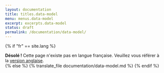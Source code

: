 ```yaml
---
layout: documentation
title: titles.data-model
menu: menus.data-model
excerpt: excerpts.data-model
status: draft
permalink: /documentation/data-model/
---
```

{% if "fr" == site.lang %}
  <div class="alert alert-warning" role="alert">
  <strong>Désolé ! </strong>Cette page n'existe pas en langue française. Veuillez vous référer à la <a href="{{ page.url }}"> version anglaise</a>.
</div>
{% else %}
  {% translate_file documentation/data-model.md %}
 {% endif %}
